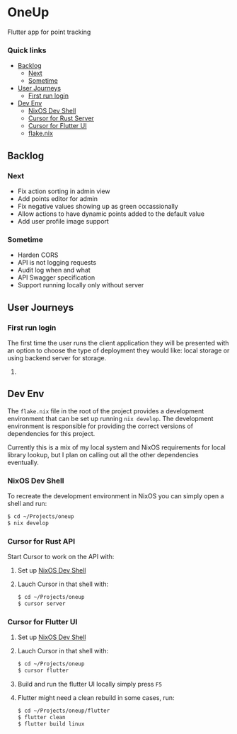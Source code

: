 # OneUp

Flutter app for point tracking

### Quick links
* [Backlog](#backlog)
  * [Next](#next)
  * [Sometime](#sometime)
* [User Journeys](#user-journeys)
  * [First run login](#first-run-login)
* [Dev Env](#dev-env)
  * [NixOS Dev Shell](#-nixos-dev-shell)
  * [Cursor for Rust Server](#cursor-for-rust-server)
  * [Cursor for Flutter UI](#cursor-for-flutter-ui)
  * [flake.nix](#flake-nix)

## Backlog

### Next
* Fix action sorting in admin view
* Add points editor for admin
* Fix negative values showing up as green occassionally
* Allow actions to have dynamic points added to the default value
* Add user profile image support

### Sometime
* Harden CORS
* API is not logging requests
* Audit log when and what
* API Swagger specification
* Support running locally only without server

## User Journeys

### First run login
The first time the user runs the client application they will be presented with an option to choose 
the type of deployment they would like: local storage or using backend server for storage.

1. 

## Dev Env
The `flake.nix` file in the root of the project provides a development environment that can be set up 
running `nix develop`. The development environment is responsible for providing the correct versions 
of dependencies for this project.

Currently this is a mix of my local system and NixOS requirements for local library lookup, but I 
plan on calling out all the other dependencies eventually.

### NixOS Dev Shell
To recreate the development environment in NixOS you can simply open a shell and run:
```bash
$ cd ~/Projects/oneup
$ nix develop
```

### Cursor for Rust API
Start Cursor to work on the API with:

1. Set up [NixOS Dev Shell](#nixos-dev-shell)

2. Lauch Cursor in that shell with:
   ```bash
   $ cd ~/Projects/oneup
   $ cursor server
   ```

### Cursor for Flutter UI

1. Set up [NixOS Dev Shell](#nixos-dev-shell)

2. Lauch Cursor in that shell with:
   ```bash
   $ cd ~/Projects/oneup
   $ cursor flutter
   ```

2. Build and run the flutter UI locally simply press `F5`

3. Flutter might need a clean rebuild in some cases, run:
   ```bash
   $ cd ~/Projects/oneup/flutter
   $ flutter clean
   $ flutter build linux
   ```
